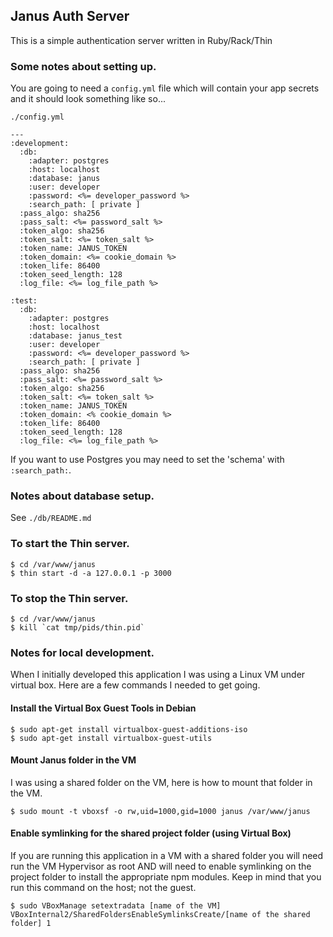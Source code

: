 ## Janus Auth Server
This is a simple authentication server written in Ruby/Rack/Thin

### Some notes about setting up.

You are going to need a `config.yml` file which will contain your app secrets 
and it should look something like so...

`./config.yml`

```
---
:development:
  :db:
    :adapter: postgres
    :host: localhost
    :database: janus
    :user: developer
    :password: <%= developer_password %>
    :search_path: [ private ]
  :pass_algo: sha256
  :pass_salt: <%= password_salt %>
  :token_algo: sha256
  :token_salt: <%= token_salt %>
  :token_name: JANUS_TOKEN
  :token_domain: <%= cookie_domain %>
  :token_life: 86400
  :token_seed_length: 128
  :log_file: <%= log_file_path %>

:test:
  :db:
    :adapter: postgres
    :host: localhost
    :database: janus_test
    :user: developer
    :password: <%= developer_password %>
    :search_path: [ private ]
  :pass_algo: sha256
  :pass_salt: <%= password_salt %>
  :token_algo: sha256
  :token_salt: <%= token_salt %>
  :token_name: JANUS_TOKEN
  :token_domain: <% cookie_domain %>
  :token_life: 86400
  :token_seed_length: 128
  :log_file: <%= log_file_path %>
```
If you want to use Postgres you may need to set the 'schema' with `:search_path:`.

### Notes about database setup.

See `./db/README.md`

### To start the Thin server.

```
$ cd /var/www/janus
$ thin start -d -a 127.0.0.1 -p 3000
```

### To stop the Thin server.

```
$ cd /var/www/janus
$ kill `cat tmp/pids/thin.pid`
```

### Notes for local development.
When I initially developed this application I was using a Linux VM under virtual box. Here are a few commands I needed to get going.

#### Install the Virtual Box Guest Tools in Debian

```
$ sudo apt-get install virtualbox-guest-additions-iso
$ sudo apt-get install virtualbox-guest-utils
```

#### Mount Janus folder in the VM
I was using a shared folder on the VM, here is how to mount that folder in the VM.

  `$ sudo mount -t vboxsf -o rw,uid=1000,gid=1000 janus /var/www/janus`

#### Enable symlinking for the shared project folder (using Virtual Box)
If you are running this application in a VM with a shared folder you will need run the VM Hypervisor as root AND will need to enable symlinking on the project folder to install the appropriate npm modules. Keep in mind that you run this command on the host; not the guest.

  `$ sudo VBoxManage setextradata [name of the VM] VBoxInternal2/SharedFoldersEnableSymlinksCreate/[name of the shared folder] 1`